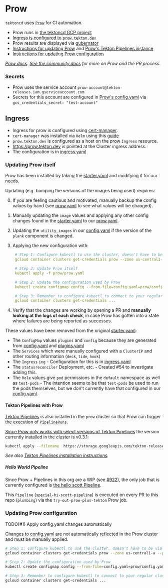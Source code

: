 # Prow

`tektoncd` uses
[`Prow`](https://github.com/kubernetes/test-infra/tree/master/prow)
for CI automation.

- Prow runs in [the tektoncd GCP project](../gcp.md)
- [Ingress is configured to `prow.tekton.dev`](#ingress)
- Prow results are displayed via [gubernator](../gubernator/README.md)
- [Instructions for updating Prow](#updating-prow-itself) and [Prow's Tekton Pipelines instance](#tekton-pipelines-with-prow)
- [Instructions for updating Prow configuration](#updating-prow-configuration)

_[Prow docs](https://github.com/kubernetes/test-infra/tree/master/prow)._
_[See the community docs](../CONTRIBUTING.md#pull-request-process) for more on
Prow and the PR process._

### Secrets

- Prow uses the service account
  `prow-account@tekton-releases.iam.gserviceaccount.com`
- Secrets for this account are configured in [Prow's config.yaml](config.yaml) via
  `gcs_credentials_secret: "test-account"`

## Ingress

- Ingress for prow is configured using
  [cert-manager](https://github.com/jetstack/cert-manager/).
- `cert-manager` was installed via `Helm` using this
  [guide](https://docs.cert-manager.io/en/latest/getting-started/)
- `prow.tekton.dev` is configured as a host on the prow `Ingress` resource.
- https://prow.tekton.dev is pointed at the Cluster ingress address.
- The configuration is in [ingress.yaml](./ingress.yaml)

### Updating Prow itself

Prow has been installed by taking the
[starter.yaml](https://github.com/kubernetes/test-infra/blob/master/prow/cluster/starter.yaml)
and modifying it for our needs.

Updating (e.g. bumping the versions of the images being used) requires:

0. If you are feeling cautious and motivated, manually backup the config values by hand
   (see [prow.yaml](prow.yaml) to see what values will be changed).
1. Manually updating the `image` values and applying any other config changes found in the
   [starter.yaml](https://github.com/kubernetes/test-infra/blob/master/prow/cluster/starter.yaml)
   to our [prow.yaml](prow.yaml).
2. Updating the `utility_images` in our [config.yaml](config.yaml) if the version of
   the `plank` component is changed.
3. Applying the new configuration with:

   ```yaml
    # Step 1: Configure kubectl to use the cluster, doesn't have to be via gcloud but gcloud makes it easy
    gcloud container clusters get-credentials prow --zone us-central1-a --project tekton-releases

    # Step 2: Update Prow itself
    kubectl apply -f prow/prow.yaml

    # Step 2: Update the configuration used by Prow
    kubectl create configmap config --from-file=config.yaml=prow/config.yaml --dry-run -o yaml | kubectl replace configmap config -f -

    # Step 3: Remember to configure kubectl to connect to your regular cluster!
    gcloud container clusters get-credentials ...
   ```
4. Verify that the changes are working by opening a PR and **manually looking at the logs of each check**,
   in case Prow has gotten into a state where failures are being reported as successes.

These values have been removed from the original
[starter.yaml](https://github.com/kubernetes/test-infra/blob/master/prow/cluster/starter.yaml):

- The `ConfigMap` values `plugins` and `config` because they are generated from
  [config.yaml](config.yaml) and [plugins.yaml](plugins.yaml)
- The `Services` which were manually configured with a `ClusterIP` and other routing
  information (`deck`, `tide`, `hook`)
- The `Ingress` `ing` - Configuration for this is in [ingress.yaml](ingress.yaml)
- The `statusreconciler` Deployment, etc. - Created #54 to investigate adding this.
- The `Role` values give `pod` permissions in the `default` namespace as well as `test-pods` -
  The intention seems to be that `test-pods` be used to run the pods themselves, but we
  don't currently have that configured in our [config.yaml](config.yaml).

#### Tekton Pipelines with Prow

[Tekton Pipelines](https://github.com/tektoncd/pipelines) is also installed in the `prow`
cluster so that Prow can trigger the execution of
[`PipelineRuns`](https://github.com/tektoncd/pipeline/blob/master/docs/pipelineruns.md).

[Since Prow only works with select versions of Tekton Pipelines](https://github.com/kubernetes/test-infra/issues/13948)
the version currently installed in the cluster is v0.3.1:

```bash
kubectl apply --filename  https://storage.googleapis.com/tekton-releases/previous/v0.3.1/release.yaml
```

_See also [Tekton Pipelines installation instructions](https://github.com/tektoncd/pipeline/blob/master/docs/install.md)._

##### Hello World Pipeline

Since Prow + Pipelines in this org are a WIP (see
[#922](https://github.com/tektoncd/pipeline/issues/922)),
the only job that is currently configured is
[the hello scott Pipeline](prow/helloscott.yaml).

This `Pipeline` (`special-hi-scott-pipeline`) is executed on every PR to this repo
(`plumbing`) via the `try-out-prow-plus-tekton` Prow job.

### Updating Prow configuration

TODO(#1) Apply config.yaml changes automatically

Changes to [config.yaml](./config.yaml) are not automatically reflected in
the Prow cluster and must be manually applied.

```bash
# Step 1: Configure kubectl to use the cluster, doesn't have to be via gcloud but gcloud makes it easy
gcloud container clusters get-credentials prow --zone us-central1-a --project tekton-releases

# Step 2: Update the configuration used by Prow
kubectl create configmap config --from-file=config.yaml=prow/config.yaml --dry-run -o yaml | kubectl replace configmap config -f -

# Step 3: Remember to configure kubectl to connect to your regular cluster!
gcloud container clusters get-credentials ...
```